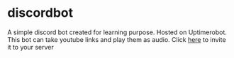 # discordbot
A simple discord bot created for learning purpose. Hosted on Uptimerobot.
This bot can take youtube links and play them as audio.
Click [here](https://discord.com/oauth2/authorize?client_id=904003512927653899&scope=bot&permissions=3147776) to invite it to your server 
